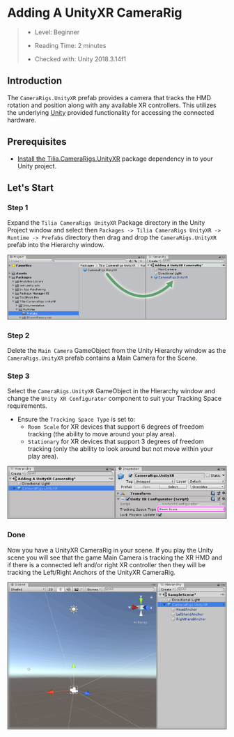 # Adding A UnityXR CameraRig

> * Level: Beginner
>
> * Reading Time: 2 minutes
>
> * Checked with: Unity 2018.3.14f1

## Introduction

The `CameraRigs.UnityXR` prefab provides a camera that tracks the HMD rotation and position along with any available XR controllers. This utilizes the underlying [Unity] provided functionality for accessing the connected hardware.

## Prerequisites

* [Install the Tilia.CameraRigs.UnityXR] package dependency in to your Unity project.

## Let's Start

### Step 1

Expand the `Tilia CameraRigs UnityXR` Package directory in the Unity Project window and select then `Packages -> Tilia CameraRigs UnityXR -> Runtime -> Prefabs` directory then drag and drop the `CameraRigs.UnityXR` prefab into the Hierarchy window.

![Adding Prefab To Scene](assets/images/AddingPrefabToScene.png)

### Step 2

Delete the `Main Camera` GameObject from the Unity Hierarchy window as the `CameraRigs.UnityXR` prefab contains a Main Camera for the Scene.

### Step 3

Select the `CameraRigs.UnityXR` GameObject in the Hierarchy window and change the `Unity XR Configurator` component to suit your Tracking Space requirements.

* Ensure the `Tracking Space Type` is set to:
  * `Room Scale` for XR devices that support 6 degrees of freedom tracking (the ability to move around your play area).
  * `Stationary` for XR devices that support 3 degrees of freedom tracking (only the ability to look around but not move within your play area).

![Configure Tracking Space Type](assets/images/ConfigureTrackingSpaceType.png)

### Done

Now you have a UnityXR CameraRig in your scene. If you play the Unity scene you will see that the game Main Camera is tracking the XR HMD and if there is a connected left and/or right XR controller then they will be tracking the Left/Right Anchors of the UnityXR CameraRig.

![Prefab In Scene](assets/images/PrefabInScene.png)

[Install the Tilia.CameraRigs.UnityXR]: ../Installation/README.md
[Unity]: https://unity3d.com/